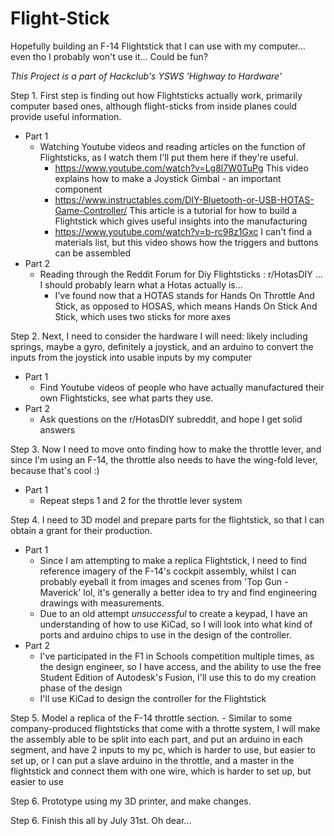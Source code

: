 # Flight-Stick
Hopefully building an F-14 Flightstick that I can use with my computer... even tho I probably won't use it... Could be fun?

_This Project is a part of Hackclub's YSWS 'Highway to Hardware'_

Step 1.
First step is finding out how Flightsticks actually work, primarily computer based ones, although flight-sticks from inside planes could provide useful information.
 - Part 1
    - Watching Youtube videos and reading articles on the function of Flightsticks, as I watch them I'll put them here if they're useful.
       - https://www.youtube.com/watch?v=Lg8l7W0TuPg This video explains how to make a Joystick Gimbal - an important component
       - https://www.instructables.com/DIY-Bluetooth-or-USB-HOTAS-Game-Controller/ This article is a tutorial for how to build a Flightstick which gives useful insights into the manufacturing
       - https://www.youtube.com/watch?v=b-rc98z1Gxc I can't find a materials list, but this video shows how the triggers and buttons can be assembled
 - Part 2
    - Reading through the Reddit Forum for Diy Flightsticks : r/HotasDIY ... I should probably learn what a Hotas actually is...
       - I've found now that a HOTAS stands for Hands On Throttle And Stick, as opposed to HOSAS, which means Hands On Stick And Stick, which uses two sticks for more axes 

Step 2.
Next, I need to consider the hardware I will need: likely including springs, maybe a gyro, definitely a joystick, and an arduino to convert the inputs from the joystick into usable inputs by my computer
 - Part 1
    - Find Youtube videos of people who have actually manufactured their own Flightsticks, see what parts they use.
 - Part 2
    - Ask questions on the r/HotasDIY subreddit, and hope I get solid answers

Step 3.
Now I need to move onto finding how to make the throttle lever, and since I'm using an F-14,  the throttle also needs to have the wing-fold lever, because that's cool :)
 - Part 1
    - Repeat steps 1 and 2 for the throttle lever system
  
Step 4.
I need to 3D model and prepare parts for the flightstick, so that I can obtain a grant for their production.
 - Part 1
    - Since I am attempting to make a replica Flightstick, I need to find reference imagery of the F-14's cockpit assembly, whilst I can probably eyeball it from images and scenes from 'Top Gun - Maverick' lol, it's generally a better idea to try and find engineering drawings with measurements.
    - Due to an old attempt _unsuccessful_ to create a keypad, I have an understanding of how to use KiCad, so I will look into what kind of ports and arduino chips to use in the design of the controller.
 - Part 2
    - I've participated in the F1 in Schools competition multiple times, as the design engineer, so I have access, and the ability to use the free Student Edition of Autodesk's Fusion, I'll use this to do my creation phase of the design
    - I'll use KiCad to design the controller for the Flightstick

Step 5.
Model a replica of the F-14 throttle section.
    - Similar to some company-produced flightsticks that come with a throtte system, I will make the assembly able to be split into each part, and put an arduino in each segment, and have 2 inputs to my pc, which is harder to use, but easier to set up, or I can put a slave arduino in the throttle, and a master in the flightstick and connect them with one wire,         which is harder to set up, but easier to use

Step 6. 
Prototype using my 3D printer, and make changes.

Step 6.
Finish this all by July 31st. Oh dear...
